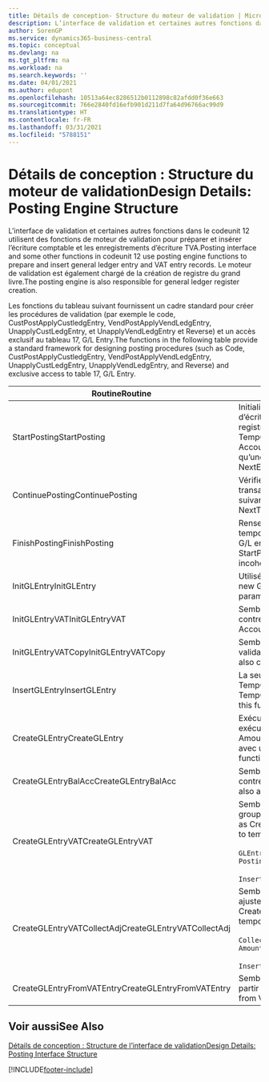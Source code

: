 ```yaml
---
title: Détails de conception- Structure du moteur de validation | Microsoft Docs
description: L’interface de validation et certaines autres fonctions dans le codeunit 12 utilisent des fonctions de moteur de validation pour préparer et insérer l’écriture comptable et les enregistrements d’écriture TVA. Le moteur de validation est également chargé de la création de registre du grand livre.
author: SorenGP
ms.service: dynamics365-business-central
ms.topic: conceptual
ms.devlang: na
ms.tgt_pltfrm: na
ms.workload: na
ms.search.keywords: ''
ms.date: 04/01/2021
ms.author: edupont
ms.openlocfilehash: 10513a64ec8286512b0112898c82afdd0f36e663
ms.sourcegitcommit: 766e2840fd16efb901d211d7fa64d96766ac99d9
ms.translationtype: HT
ms.contentlocale: fr-FR
ms.lasthandoff: 03/31/2021
ms.locfileid: "5788151"
---
```

# <a name="design-details-posting-engine-structure"></a><span data-ttu-id="e1b9b-104">Détails de conception : Structure du moteur de validation</span><span class="sxs-lookup"><span data-stu-id="e1b9b-104">Design Details: Posting Engine Structure</span></span>
<span data-ttu-id="e1b9b-105">L’interface de validation et certaines autres fonctions dans le codeunit 12 utilisent des fonctions de moteur de validation pour préparer et insérer l’écriture comptable et les enregistrements d’écriture TVA.</span><span class="sxs-lookup"><span data-stu-id="e1b9b-105">Posting interface and some other functions in codeunit 12 use posting engine functions to prepare and insert general ledger entry and VAT entry records.</span></span> <span data-ttu-id="e1b9b-106">Le moteur de validation est également chargé de la création de registre du grand livre.</span><span class="sxs-lookup"><span data-stu-id="e1b9b-106">The posting engine is also responsible for general ledger register creation.</span></span>  
  
 <span data-ttu-id="e1b9b-107">Les fonctions du tableau suivant fournissent un cadre standard pour créer les procédures de validation (par exemple le code, CustPostApplyCustledgEntry, VendPostApplyVendLedgEntry, UnapplyCustLedgEntry, et UnapplyVendLedgEntry et Reverse) et un accès exclusif au tableau 17, G/L Entry.</span><span class="sxs-lookup"><span data-stu-id="e1b9b-107">The functions in the following table provide a standard framework for designing posting procedures (such as Code, CustPostApplyCustledgEntry, VendPostApplyVendLedgEntry, UnapplyCustLedgEntry, UnapplyVendLedgEntry, and Reverse) and exclusive access to table 17, G/L Entry.</span></span>  
  
|<span data-ttu-id="e1b9b-108">Routine</span><span class="sxs-lookup"><span data-stu-id="e1b9b-108">Routine</span></span>|<span data-ttu-id="e1b9b-109">Désignation</span><span class="sxs-lookup"><span data-stu-id="e1b9b-109">Description</span></span>|  
|-------------|---------------------------------------|  
|<span data-ttu-id="e1b9b-110">StartPosting</span><span class="sxs-lookup"><span data-stu-id="e1b9b-110">StartPosting</span></span>|<span data-ttu-id="e1b9b-111">Initialise le tampon de validation TempGLEntryBuf, verrouille les tableaix d’écriture comptable et écriture TVA, et initialise la période de comptabilité, le registre de comptabilité et le taux de change.</span><span class="sxs-lookup"><span data-stu-id="e1b9b-111">Initializes posting buffer TempGLEntryBuf, locks G/L Entry and VAT Entry tables, and initializes Accounting Period, G/L Register, and Exchange Rate.</span></span> <span data-ttu-id="e1b9b-112">Ne devrait être appelé qu’une fois, alors NextEntryNo est 0.</span><span class="sxs-lookup"><span data-stu-id="e1b9b-112">Should be called only once, then NextEntryNo is 0.</span></span>|  
|<span data-ttu-id="e1b9b-113">ContinuePosting</span><span class="sxs-lookup"><span data-stu-id="e1b9b-113">ContinuePosting</span></span>|<span data-ttu-id="e1b9b-114">Vérifie et valide la TVA sur encaissement pour le précédent incrément de transaction NextTransactionNo et prépare la validation de la ligne suivante.</span><span class="sxs-lookup"><span data-stu-id="e1b9b-114">Checks and posts unrealized VAT for previous transaction increment NextTransactionNo and prepares post of next line.</span></span>|  
|<span data-ttu-id="e1b9b-115">FinishPosting</span><span class="sxs-lookup"><span data-stu-id="e1b9b-115">FinishPosting</span></span>|<span data-ttu-id="e1b9b-116">Renseigne la validation en insérant des écritures comptables à partir de tampon temporaire dans le tableau de base de données.</span><span class="sxs-lookup"><span data-stu-id="e1b9b-116">Completes posting by inserting G/L entries from temporary buffer into database table.</span></span> <span data-ttu-id="e1b9b-117">Toujours utilisé avec StartPosting.</span><span class="sxs-lookup"><span data-stu-id="e1b9b-117">Always used together with StartPosting.</span></span> <span data-ttu-id="e1b9b-118">Vérifie les incohérences.</span><span class="sxs-lookup"><span data-stu-id="e1b9b-118">Checks for inconsistencies.</span></span>|  
|<span data-ttu-id="e1b9b-119">InitGLEntry</span><span class="sxs-lookup"><span data-stu-id="e1b9b-119">InitGLEntry</span></span>|<span data-ttu-id="e1b9b-120">Utilisé pour lancer la nouvelle écriture comptable pour Gen.</span><span class="sxs-lookup"><span data-stu-id="e1b9b-120">Used to initialize new G/L entry for Gen.</span></span> <span data-ttu-id="e1b9b-121">Jnl Line.</span><span class="sxs-lookup"><span data-stu-id="e1b9b-121">Jnl Line.</span></span> <span data-ttu-id="e1b9b-122">Retourne GLEntry comme paramètre.</span><span class="sxs-lookup"><span data-stu-id="e1b9b-122">Returns GLEntry as parameter.</span></span>|  
|<span data-ttu-id="e1b9b-123">InitGLEntryVAT</span><span class="sxs-lookup"><span data-stu-id="e1b9b-123">InitGLEntryVAT</span></span>|<span data-ttu-id="e1b9b-124">Semblable à InitGLEntry, mais affecte également Numéro de compte contrepartie et SummarizeVAT.</span><span class="sxs-lookup"><span data-stu-id="e1b9b-124">Same as InitGLEntry, but also assigns Bal. Account No. and SummarizeVAT.</span></span>|  
|<span data-ttu-id="e1b9b-125">InitGLEntryVATCopy</span><span class="sxs-lookup"><span data-stu-id="e1b9b-125">InitGLEntryVATCopy</span></span>|<span data-ttu-id="e1b9b-126">Semblable à InitGLEntryVAT, mais copie également les données des groupes de validation de l’écriture TVA avant SummarizeVAT.</span><span class="sxs-lookup"><span data-stu-id="e1b9b-126">Similar to InitGLEntryVAT, but also copies posting groups data from VAT Entry before SummarizeVAT.</span></span>|  
|<span data-ttu-id="e1b9b-127">InsertGLEntry</span><span class="sxs-lookup"><span data-stu-id="e1b9b-127">InsertGLEntry</span></span>|<span data-ttu-id="e1b9b-128">La seule fonction qui insère l’écriture comptable dans le tableau TempGLEntryBuf global.</span><span class="sxs-lookup"><span data-stu-id="e1b9b-128">The only function that inserts G/L entry into global TempGLEntryBuf table.</span></span> <span data-ttu-id="e1b9b-129">Utilisez toujours cette fonction pour insérer.</span><span class="sxs-lookup"><span data-stu-id="e1b9b-129">Always use this function for insert.</span></span>|  
|<span data-ttu-id="e1b9b-130">CreateGLEntry</span><span class="sxs-lookup"><span data-stu-id="e1b9b-130">CreateGLEntry</span></span>|<span data-ttu-id="e1b9b-131">Exécute InitGLEntry, affecte le montant des devises supplémentaires, puis exécute InsertGLEntry.</span><span class="sxs-lookup"><span data-stu-id="e1b9b-131">Performs an InitGLEntry, assigns Additional Currency Amount, and then performs InsertGLEntry.</span></span> <span data-ttu-id="e1b9b-132">Remplace plusieurs lignes de code avec un seul appel de fonction.</span><span class="sxs-lookup"><span data-stu-id="e1b9b-132">Replaces several lines of code with a single function call.</span></span>|  
|<span data-ttu-id="e1b9b-133">CreateGLEntryBalAcc</span><span class="sxs-lookup"><span data-stu-id="e1b9b-133">CreateGLEntryBalAcc</span></span>|<span data-ttu-id="e1b9b-134">Semblable à CreateGLEntry, mais affecte également Type de compte contrepartie et Numéro de compte contrepartie.</span><span class="sxs-lookup"><span data-stu-id="e1b9b-134">Same as CreateGLEntry, but also assigns Bal. Account Type and Bal. Account No.</span></span>|  
|<span data-ttu-id="e1b9b-135">CreateGLEntryVAT</span><span class="sxs-lookup"><span data-stu-id="e1b9b-135">CreateGLEntryVAT</span></span>|<span data-ttu-id="e1b9b-136">Semblable à CreateGLEntry, mais avec le traitement supplémentaire pour les groupes de validation et l’enregistrement sur un tampon TVA temporaire :</span><span class="sxs-lookup"><span data-stu-id="e1b9b-136">Same as CreateGLEntry, but with additional processing for posting groups and saving to temporary VAT buffer:</span></span><br /><br /> `GLEntry.CopyPostingGroupsFromDtldCVBuf(DtldCVLedgEntryBuf,GenJnlLine."Gen. Posting Type");`<br /><br /> `InsertVATEntriesFromTemp(DtldCVLedgEntryBuf,GLEntry);`|  
|<span data-ttu-id="e1b9b-137">CreateGLEntryVATCollectAdj</span><span class="sxs-lookup"><span data-stu-id="e1b9b-137">CreateGLEntryVATCollectAdj</span></span>|<span data-ttu-id="e1b9b-138">Semblable à CreateGLEntry, mais avec la collection supplémentaire des ajustements et l’enregistrement sur un tampon TVA temporaire :</span><span class="sxs-lookup"><span data-stu-id="e1b9b-138">Same as CreateGLEntry, but with additional collection of adjustments and saving to temporary VAT buffer:</span></span><br /><br /> `CollectAdjustment(AdjAmount,GLEntry.Amount,GLEntry."Additional-Currency Amount",OriginalDateSet);`<br /><br /> `InsertVATEntriesFromTemp(DtldCVLedgEntryBuf,GLEntry);`|  
|<span data-ttu-id="e1b9b-139">CreateGLEntryFromVATEntry</span><span class="sxs-lookup"><span data-stu-id="e1b9b-139">CreateGLEntryFromVATEntry</span></span>|<span data-ttu-id="e1b9b-140">Semblable à CreateGLEntry, mais copie également les groupes de validation à partir de l’écriture TVA.</span><span class="sxs-lookup"><span data-stu-id="e1b9b-140">Same as CreateGLEntry, but also copies posting groups from VAT entry.</span></span>|  
  
## <a name="see-also"></a><span data-ttu-id="e1b9b-141">Voir aussi</span><span class="sxs-lookup"><span data-stu-id="e1b9b-141">See Also</span></span>  
 [<span data-ttu-id="e1b9b-142">Détails de conception : Structure de l’interface de validation</span><span class="sxs-lookup"><span data-stu-id="e1b9b-142">Design Details: Posting Interface Structure</span></span>](design-details-posting-interface-structure.md)

[!INCLUDE[footer-include](includes/footer-banner.md)]
